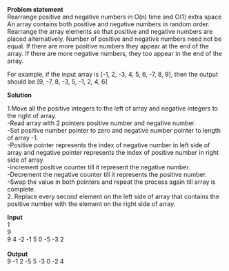 <Html>
<body>
<b>
Problem statement
</b> </br>
Rearrange positive and negative numbers in O(n) time and O(1) extra space
An array contains both positive and negative numbers in random order. 
Rearrange the array elements so that positive and negative numbers are placed alternatively.
Number of positive and negative numbers need not be equal. 
If there are more positive numbers they appear at the end of the array. 
If there are more negative numbers, they too appear in the end of the array.

For example, if the input array is [-1, 2, -3, 4, 5, 6, -7, 8, 9], then the output should be [9, -7, 8, -3, 5, -1, 2, 4, 6]

<b>Solution</b>

1.Move all the positive integers to the left of array and negative integers to the right of array.</br>
	-Read array with 2 pointers positive number and negative number.</br>
 	-Set positive number pointer to zero and negative number pointer to length of array -1.</br>
	-Positive pointer represents the index of negative number in left side of array and negative pointer represents the index of positive number in right side of array.</br>
	-increment positive counter till it represent the negative number.</br>
	-Decrement the negative counter till it represents the positive number.</br>
	-Swap the value in both pointers and repeat the process again till array is complete.</br>
2. Replace every second element on the left side of array that contains the positive number with the element on the right side of array.</br>

<b>Input</b></br>
1</br>
9</br> 
9 4 -2 -1 5 0 -5 -3 2</br></br>
<b>Output</b></br>
9 -1 2 -5 5 -3 0 -2 4</br>
</body>  
</Html>
